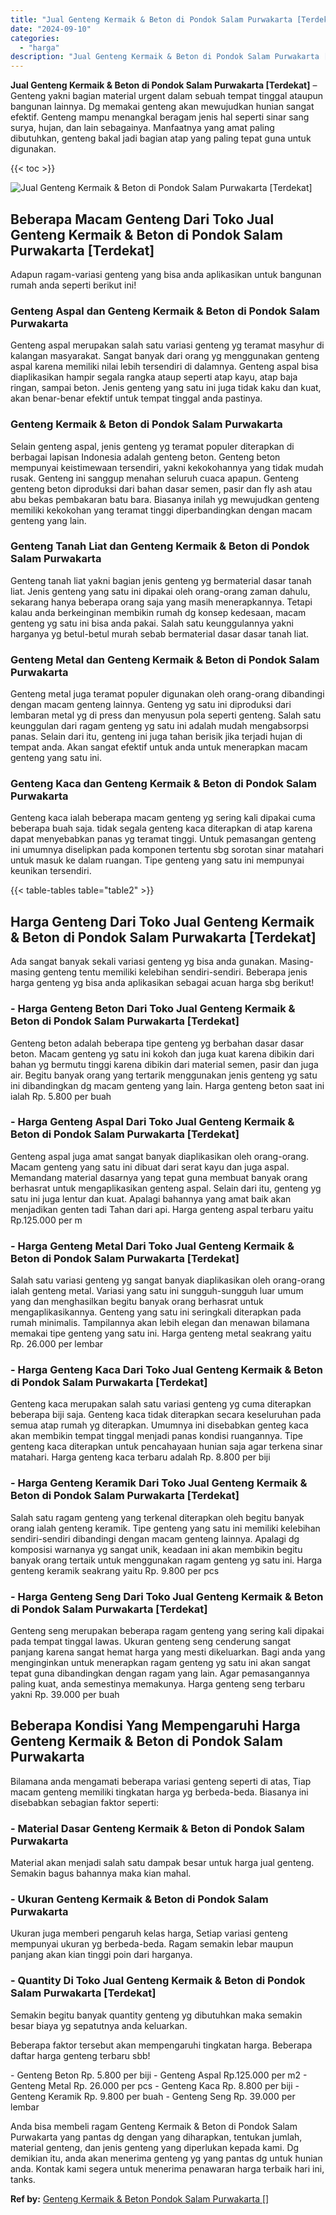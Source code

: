 ```yaml
---
title: "Jual Genteng Kermaik & Beton di Pondok Salam Purwakarta [Terdekat]"
date: "2024-09-10"
categories: 
  - "harga"
description: "Jual Genteng Kermaik & Beton di Pondok Salam Purwakarta [Terdekat]. Anda bisa membeli ragam Genteng Kermaik & Beton di Pondok Salam Purwakarta yang pantas dg..."
---
```


**Jual Genteng Kermaik & Beton di Pondok Salam Purwakarta \[Terdekat\]** – Genteng yakni bagian material urgent dalam sebuah tempat tinggal ataupun bangunan lainnya. Dg memakai genteng akan mewujudkan hunian sangat efektif. Genteng mampu menangkal beragam jenis hal seperti sinar sang surya, hujan, dan lain sebagainya. Manfaatnya yang amat paling dibutuhkan, genteng bakal jadi bagian atap yang paling tepat guna untuk digunakan.

{{< toc >}}

![Jual Genteng Kermaik & Beton di Pondok Salam Purwakarta [Terdekat]](/images/genteng-minimalis-murah23.png)

## Beberapa Macam Genteng Dari Toko Jual Genteng Kermaik & Beton di Pondok Salam Purwakarta \[Terdekat\]

Adapun ragam-variasi genteng yang bisa anda aplikasikan untuk bangunan rumah anda seperti berikut ini!

### Genteng Aspal dan Genteng Kermaik & Beton di Pondok Salam Purwakarta

Genteng aspal merupakan salah satu variasi genteng yg teramat masyhur di kalangan masyarakat. Sangat banyak dari orang yg menggunakan genteng aspal karena memiliki nilai lebih tersendiri di dalamnya. Genteng aspal bisa diaplikasikan hampir segala rangka ataup seperti atap kayu, atap baja ringan, sampai beton. Jenis genteng yang satu ini juga tidak kaku dan kuat, akan benar-benar efektif untuk tempat tinggal anda pastinya.

### Genteng Kermaik & Beton di Pondok Salam Purwakarta

Selain genteng aspal, jenis genteng yg teramat populer diterapkan di berbagai lapisan Indonesia adalah genteng beton. Genteng beton mempunyai keistimewaan tersendiri, yakni kekokohannya yang tidak mudah rusak. Genteng ini sanggup menahan seluruh cuaca apapun. Genteng genteng beton diproduksi dari bahan dasar semen, pasir dan fly ash atau abu bekas pembakaran batu bara. Biasanya inilah yg mewujudkan genteng memiliki kekokohan yang teramat tinggi diperbandingkan dengan macam genteng yang lain.

### Genteng Tanah Liat dan Genteng Kermaik & Beton di Pondok Salam Purwakarta

Genteng tanah liat yakni bagian jenis genteng yg bermaterial dasar tanah liat. Jenis genteng yang satu ini dipakai oleh orang-orang zaman dahulu, sekarang hanya beberapa orang saja yang masih menerapkannya. Tetapi kalau anda berkeinginan membikin rumah dg konsep kedesaan, macam genteng yg satu ini bisa anda pakai. Salah satu keunggulannya yakni harganya yg betul-betul murah sebab bermaterial dasar dasar tanah liat.

### Genteng Metal dan Genteng Kermaik & Beton di Pondok Salam Purwakarta

Genteng metal juga teramat populer digunakan oleh orang-orang dibandingi dengan macam genteng lainnya. Genteng yg satu ini diproduksi dari lembaran metal yg di press dan menyusun pola seperti genteng. Salah satu keunggulan dari ragam genteng yg satu ini adalah mudah mengabsorpsi panas. Selain dari itu, genteng ini juga tahan berisik jika terjadi hujan di tempat anda. Akan sangat efektif untuk anda untuk menerapkan macam genteng yang satu ini.

### Genteng Kaca dan Genteng Kermaik & Beton di Pondok Salam Purwakarta

Genteng kaca ialah beberapa macam genteng yg sering kali dipakai cuma beberapa buah saja. tidak segala genteng kaca diterapkan di atap karena dapat menyebabkan panas yg teramat tinggi. Untuk pemasangan genteng ini umumnya diselipkan pada komponen tertentu sbg sorotan sinar matahari untuk masuk ke dalam ruangan. Tipe genteng yang satu ini mempunyai keunikan tersendiri.

{{< table-tables table="table2" >}}

## Harga Genteng Dari Toko Jual Genteng Kermaik & Beton di Pondok Salam Purwakarta \[Terdekat\]

Ada sangat banyak sekali variasi genteng yg bisa anda gunakan. Masing-masing genteng tentu memiliki kelebihan sendiri-sendiri. Beberapa jenis harga genteng yg bisa anda aplikasikan sebagai acuan harga sbg berikut!

### \- Harga Genteng Beton Dari Toko Jual Genteng Kermaik & Beton di Pondok Salam Purwakarta \[Terdekat\]

Genteng beton adalah beberapa tipe genteng yg berbahan dasar dasar beton. Macam genteng yg satu ini kokoh dan juga kuat karena dibikin dari bahan yg bermutu tinggi karena dibikin dari material semen, pasir dan juga air. Begitu banyak orang yang tertarik menggunakan jenis genteng yg satu ini dibandingkan dg macam genteng yang lain. Harga genteng beton saat ini ialah Rp. 5.800 per buah

### \- Harga Genteng Aspal Dari Toko Jual Genteng Kermaik & Beton di Pondok Salam Purwakarta \[Terdekat\]

Genteng aspal juga amat sangat banyak diaplikasikan oleh orang-orang. Macam genteng yang satu ini dibuat dari serat kayu dan juga aspal. Memandang material dasarnya yang tepat guna membuat banyak orang berhasrat untuk mengaplikasikan genteng aspal. Selain dari itu, genteng yg satu ini juga lentur dan kuat. Apalagi bahannya yang amat baik akan menjadikan genten tadi Tahan dari api. Harga genteng aspal terbaru yaitu Rp.125.000 per m

### \- Harga Genteng Metal Dari Toko Jual Genteng Kermaik & Beton di Pondok Salam Purwakarta \[Terdekat\]

Salah satu variasi genteng yg sangat banyak diaplikasikan oleh orang-orang ialah genteng metal. Variasi yang satu ini sungguh-sungguh luar umum yang dan menghasilkan begitu banyak orang berhasrat untuk mengaplikasikannya. Genteng yang satu ini seringkali diterapkan pada rumah minimalis. Tampilannya akan lebih elegan dan menawan bilamana memakai tipe genteng yang satu ini. Harga genteng metal seakrang yaitu Rp. 26.000 per lembar

### \- Harga Genteng Kaca Dari Toko Jual Genteng Kermaik & Beton di Pondok Salam Purwakarta \[Terdekat\]

Genteng kaca merupakan salah satu variasi genteng yg cuma diterapkan beberapa biji saja. Genteng kaca tidak diterapkan secara keseluruhan pada semua atap rumah yg diterapkan. Umumnya ini disebabkan genteg kaca akan membikin tempat tinggal menjadi panas kondisi ruangannya. Tipe genteng kaca diterapkan untuk pencahayaan hunian saja agar terkena sinar matahari. Harga genteng kaca terbaru adalah Rp. 8.800 per biji

### \- Harga Genteng Keramik Dari Toko Jual Genteng Kermaik & Beton di Pondok Salam Purwakarta \[Terdekat\]

Salah satu ragam genteng yang terkenal diterapkan oleh begitu banyak orang ialah genteng keramik. Tipe genteng yang satu ini memiliki kelebihan sendiri-sendiri dibandingi dengan macam genteng lainnya. Apalagi dg komposisi warnanya yg sangat unik, keadaan ini akan membikin begitu banyak orang tertaik untuk menggunakan ragam genteng yg satu ini. Harga genteng keramik seakrang yaitu Rp. 9.800 per pcs

### \- Harga Genteng Seng Dari Toko Jual Genteng Kermaik & Beton di Pondok Salam Purwakarta \[Terdekat\]

Genteng seng merupakan beberapa ragam genteng yang sering kali dipakai pada tempat tinggal lawas. Ukuran genteng seng cenderung sangat panjang karena sangat hemat harga yang mesti dikeluarkan. Bagi anda yang menginginkan untuk menerapkan ragam genteng yg satu ini akan sangat tepat guna dibandingkan dengan ragam yang lain. Agar pemasangannya paling kuat, anda semestinya memakunya. Harga genteng seng terbaru yakni Rp. 39.000 per buah

## Beberapa Kondisi Yang Mempengaruhi Harga Genteng Kermaik & Beton di Pondok Salam Purwakarta

Bilamana anda mengamati beberapa variasi genteng seperti di atas, Tiap macam genteng memiliki tingkatan harga yg berbeda-beda. Biasanya ini disebabkan sebagian faktor seperti:

### \- Material Dasar Genteng Kermaik & Beton di Pondok Salam Purwakarta

Material akan menjadi salah satu dampak besar untuk harga jual genteng. Semakin bagus bahannya maka kian mahal.

### \- Ukuran Genteng Kermaik & Beton di Pondok Salam Purwakarta

Ukuran juga memberi pengaruh kelas harga, Setiap variasi genteng mempunyai ukuran yg berbeda-beda. Ragam semakin lebar maupun panjang akan kian tinggi poin dari harganya.

### \- Quantity Di Toko Jual Genteng Kermaik & Beton di Pondok Salam Purwakarta \[Terdekat\]

Semakin begitu banyak quantity genteng yg dibutuhkan maka semakin besar biaya yg sepatutnya anda keluarkan.

Beberapa faktor tersebut akan mempengaruhi tingkatan harga. Beberapa daftar harga genteng terbaru sbb!

\- Genteng Beton Rp. 5.800 per biji - Genteng Aspal Rp.125.000 per m2 - Genteng Metal Rp. 26.000 per pcs - Genteng Kaca Rp. 8.800 per biji - Genteng Keramik Rp. 9.800 per buah - Genteng Seng Rp. 39.000 per lembar

Anda bisa membeli ragam Genteng Kermaik & Beton di Pondok Salam Purwakarta yang pantas dg dengan yang diharapkan, tentukan jumlah, material genteng, dan jenis genteng yang diperlukan kepada kami. Dg demikian itu, anda akan menerima genteng yg yang pantas dg untuk hunian anda. Kontak kami segera untuk menerima penawaran harga terbaik hari ini, tanks.

**Ref by:**  [Genteng Kermaik & Beton  Pondok Salam Purwakarta []](https://id.wikipedia.org/wiki/Genteng)
